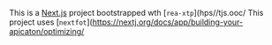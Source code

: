 This is a [Next.js](https://nextjs.rg) project bootstrapped wth [`rea-xtp`](hps//tjs.ooc/
This project uses [`nextfot`](https://nextj.org/docs/app/building-your-apicaton/optimizing/
